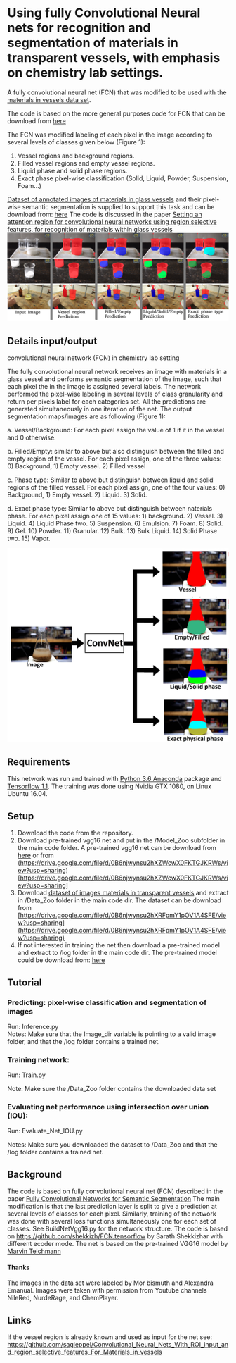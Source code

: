 # Using fully Convolutional Neural nets for recognition and segmentation of materials in transparent vessels, with emphasis on chemistry lab settings. 
A fully convolutional neural net (FCN) that was modified to be used with the [materials in vessels data set](https://github.com/sagieppel/Materials-in-Vessels-data-set).

The code is based on the more general purposes code for FCN that can be download from [here](https://github.com/sagieppel/Fully-convolutional-neural-network-FCN-for-semantic-segmentation-Tensorflow-implementation)

The FCN was modified labeling of each pixel in the image according to several levels of classes given below (Figure 1):
1) Vessel regions and background regions. 
2) Filled vessel regions and empty vessel regions.
3) Liquid phase and solid phase regions.
4) Exact phase pixel-wise classification (Solid, Liquid, Powder, Suspension, Foam…)

[Dataset of annotated images of materials in glass vessels](https://github.com/sagieppel/Materials-in-Vessels-data-set) and their pixel-wise semantic segmentation  is supplied to support this task and can be download from: [here](https://drive.google.com/file/d/0B6njwynsu2hXRFpmY1pOV1A4SFE/view?usp=sharing)
The code is discussed in the paper [Setting an attention region for convolutional neural networks using region selective features, for recognition of materials within glass vessels](https://arxiv.org/abs/1708.08711)
![](/Figure1.png)


## Details input/output
convolutional neural network (FCN) in chemistry lab setting
 
The fully convolutional neural network receives an image with materials in a glass vessel and performs semantic segmentation of the image, such that each pixel the in the image is assigned several labels. The network performed the pixel-wise labeling in several levels of class granularity and return per pixels label for each categories set. All the predictions are generated simultaneously in one iteration of the net.
The output segmentation maps/images are as following (Figure 1): 

a. Vessel/Background: For each pixel assign the value of 1 if it in the vessel and 0 otherwise.

b. Filled/Empty: similar to above but also distinguish between the filled and empty region of the vessel. For each pixel assign, one of the three values: 0) Background, 1) Empty vessel. 2) Filled vessel 

c. Phase type: Similar to above but distinguish between liquid and solid regions of the filled vessel.   For each pixel assign, one of the four values: 0) Background, 1) Empty vessel. 2) Liquid. 3) Solid.

d. Exact phase type: Similar to above but distinguish between naterials phase. For each pixel assign one of 15 values: 1) background. 2) Vessel. 3) Liquid. 4) Liquid Phase two. 5) Suspension. 6) Emulsion. 7) Foam. 8) Solid. 9) Gel. 10) Powder. 11) Granular. 12) Bulk. 13) Bulk Liquid. 14) Solid Phase two. 15) Vapor.

![](/Figure2.jpg) 
 
## Requirements
This network was run and trained with [Python 3.6 Anaconda](https://www.continuum.io/downloads) package and [Tensorflow 1.1](https://www.tensorflow.org/install/).
The training was done using Nvidia GTX 1080, on Linux Ubuntu 16.04.
 
## Setup

1) Download the code from the repository.
2) Download pre-trained vgg16 net and put in the /Model_Zoo subfolder in the main code folder. A pre-trained vgg16 net can be download from [here](ftp://mi.eng.cam.ac.uk/pub/mttt2/models/vgg16.npy) or from (https://drive.google.com/file/d/0B6njwynsu2hXZWcwX0FKTGJKRWs/view?usp=sharing)[https://drive.google.com/file/d/0B6njwynsu2hXZWcwX0FKTGJKRWs/view?usp=sharing]
3) Download [dataset of images materials in transparent vessels](https://github.com/sagieppel/Materials-in-Vessels-data-set) and extract in /Data_Zoo folder in the main code dir. The dataset can be download from [https://drive.google.com/file/d/0B6njwynsu2hXRFpmY1pOV1A4SFE/view?usp=sharing](https://drive.google.com/file/d/0B6njwynsu2hXRFpmY1pOV1A4SFE/view?usp=sharing) 
5) If not interested in training the net then download a pre-trained model and extract to /log folder in the main code dir. The pre-trained model could be download from: [here](https://drive.google.com/file/d/0B6njwynsu2hXWi1YZ3JKRmdLOWc/view?usp=sharing)

## Tutorial
### Predicting: pixel-wise classification and segmentation of images 
Run: Inference.py    
Notes: Make sure that the Image_dir variable is pointing to a valid image folder, and that the /log folder contains a trained net.

### Training network:
 Run:  Train.py 
 
 Note: Make sure the /Data_Zoo folder contains the downloaded data set

### Evaluating net performance using intersection over union (IOU):
 
Run: Evaluate_Net_IOU.py
 
Notes:  Make sure you downloaded the dataset to /Data_Zoo and that the /log folder contains a trained net.
 
## Background 
The code is based on fully convolutional neural net (FCN) described in the paper [Fully Convolutional Networks for Semantic Segmentation](https://people.eecs.berkeley.edu/~jonlong/long_shelhamer_fcn.pdf)
The main modification is that the last prediction layer is split to give a prediction at several levels of classes for each pixel. Similarly, training of the network was done with several loss functions simultaneously one for each set of classes. See BuildNetVgg16.py for the network structure. The code is based on https://github.com/shekkizh/FCN.tensorflow by Sarath Shekkizhar with different ecoder mode.
The net is based on the pre-trained VGG16 model by [Marvin Teichmann](https://github.com/MarvinTeichmann)




#### Thanks
The images in the [data set](https://github.com/sagieppel/Materials-in-Vessels-data-set) were labeled by Mor bismuth and Alexandra Emanual. Images were taken with permission from Youtube channels NileRed, NurdeRage, and ChemPlayer. 


## Links
If the vessel region is already known and used as input for the net see:
https://github.com/sagieppel/Convolutional_Neural_Nets_With_ROI_input_and_region_selective_features_For_Materials_in_vessels

